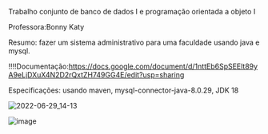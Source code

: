 Trabalho conjunto de banco de dados I e programação orientada a objeto I

Professora:Bonny Katy

Resumo: fazer um sistema administrativo para uma faculdade usando java e mysql.

!!!!Documentação:https://docs.google.com/document/d/1nttEb6SpSEElt89yA9eLjDXuX4N2D2rQxtZH749GG4E/edit?usp=sharing

Especificações:
  usando maven,
  mysql-connector-java-8.0.29,
  JDK 18

![2022-06-29_14-13](https://user-images.githubusercontent.com/76619871/176496759-c90dcfb6-d50d-437c-b989-a1abb26d700b.png)



![image](https://user-images.githubusercontent.com/76619871/176273214-71e02098-a0ac-43ce-b711-93ba2c9e54db.png)
